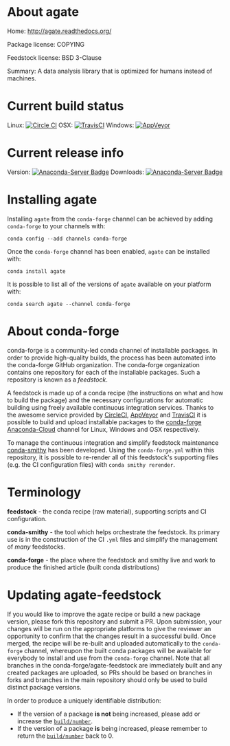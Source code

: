 About agate
===========

Home: http://agate.readthedocs.org/

Package license: COPYING

Feedstock license: BSD 3-Clause

Summary: A data analysis library that is optimized for humans instead of machines.



Current build status
====================

Linux: [![Circle CI](https://circleci.com/gh/conda-forge/agate-feedstock.svg?style=shield)](https://circleci.com/gh/conda-forge/agate-feedstock)
OSX: [![TravisCI](https://travis-ci.org/conda-forge/agate-feedstock.svg?branch=master)](https://travis-ci.org/conda-forge/agate-feedstock)
Windows: [![AppVeyor](https://ci.appveyor.com/api/projects/status/github/conda-forge/agate-feedstock?svg=True)](https://ci.appveyor.com/project/conda-forge/agate-feedstock/branch/master)

Current release info
====================
Version: [![Anaconda-Server Badge](https://anaconda.org/conda-forge/agate/badges/version.svg)](https://anaconda.org/conda-forge/agate)
Downloads: [![Anaconda-Server Badge](https://anaconda.org/conda-forge/agate/badges/downloads.svg)](https://anaconda.org/conda-forge/agate)

Installing agate
================

Installing `agate` from the `conda-forge` channel can be achieved by adding `conda-forge` to your channels with:

```
conda config --add channels conda-forge
```

Once the `conda-forge` channel has been enabled, `agate` can be installed with:

```
conda install agate
```

It is possible to list all of the versions of `agate` available on your platform with:

```
conda search agate --channel conda-forge
```


About conda-forge
=================

conda-forge is a community-led conda channel of installable packages.
In order to provide high-quality builds, the process has been automated into the
conda-forge GitHub organization. The conda-forge organization contains one repository
for each of the installable packages. Such a repository is known as a *feedstock*.

A feedstock is made up of a conda recipe (the instructions on what and how to build
the package) and the necessary configurations for automatic building using freely
available continuous integration services. Thanks to the awesome service provided by
[CircleCI](https://circleci.com/), [AppVeyor](http://www.appveyor.com/)
and [TravisCI](https://travis-ci.org/) it is possible to build and upload installable
packages to the [conda-forge](https://anaconda.org/conda-forge)
[Anaconda-Cloud](http://docs.anaconda.org/) channel for Linux, Windows and OSX respectively.

To manage the continuous integration and simplify feedstock maintenance
[conda-smithy](http://github.com/conda-forge/conda-smithy) has been developed.
Using the ``conda-forge.yml`` within this repository, it is possible to re-render all of
this feedstock's supporting files (e.g. the CI configuration files) with ``conda smithy rerender``.


Terminology
===========

**feedstock** - the conda recipe (raw material), supporting scripts and CI configuration.

**conda-smithy** - the tool which helps orchestrate the feedstock.
                   Its primary use is in the construction of the CI ``.yml`` files
                   and simplify the management of *many* feedstocks.

**conda-forge** - the place where the feedstock and smithy live and work to
                  produce the finished article (built conda distributions)


Updating agate-feedstock
========================

If you would like to improve the agate recipe or build a new
package version, please fork this repository and submit a PR. Upon submission,
your changes will be run on the appropriate platforms to give the reviewer an
opportunity to confirm that the changes result in a successful build. Once
merged, the recipe will be re-built and uploaded automatically to the
`conda-forge` channel, whereupon the built conda packages will be available for
everybody to install and use from the `conda-forge` channel.
Note that all branches in the conda-forge/agate-feedstock are
immediately built and any created packages are uploaded, so PRs should be based
on branches in forks and branches in the main repository should only be used to
build distinct package versions.

In order to produce a uniquely identifiable distribution:
 * If the version of a package **is not** being increased, please add or increase
   the [``build/number``](http://conda.pydata.org/docs/building/meta-yaml.html#build-number-and-string).
 * If the version of a package **is** being increased, please remember to return
   the [``build/number``](http://conda.pydata.org/docs/building/meta-yaml.html#build-number-and-string)
   back to 0.
